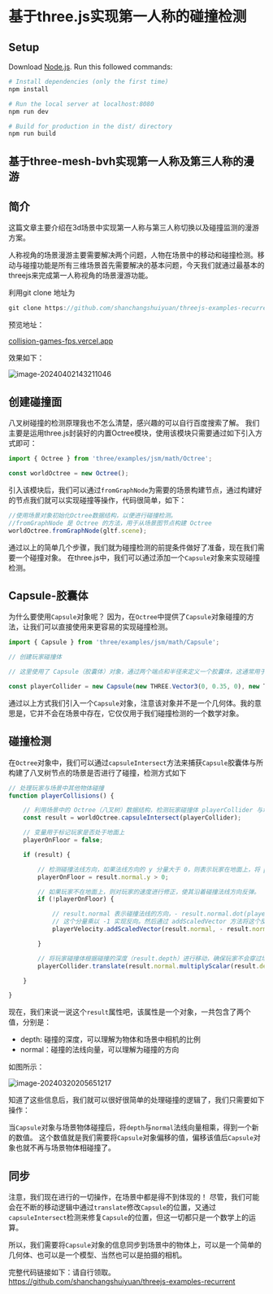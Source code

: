 # 基于three.js实现第一人称的碰撞检测

## Setup
Download [Node.js](https://nodejs.org/en/download/).
Run this followed commands:

``` bash
# Install dependencies (only the first time)
npm install

# Run the local server at localhost:8080
npm run dev

# Build for production in the dist/ directory
npm run build
```



## 基于three-mesh-bvh实现第一人称及第三人称的漫游

## 简介

这篇文章主要介绍在3d场景中实现第一人称与第三人称切换以及碰撞监测的漫游方案。

人称视角的场景漫游主要需要解决两个问题，人物在场景中的移动和碰撞检测。移动与碰撞功能是所有三维场景首先需要解决的基本问题，今天我们就通过最基本的threejs来完成第一人称视角的场景漫游功能。

利用git clone 地址为 

```js
git clone https://github.com/shanchangshuiyuan/threejs-examples-recurrent.git
```

预览地址：

[collision-games-fps.vercel.app](https://collision-games-fps.vercel.app/)

效果如下：

![image-20240402143211046](https://gitee.com/zhouguangyi/image-upload-blog-in-typora/raw/master/image-20240402143211046.png)

## 创建碰撞面

八叉树碰撞的检测原理我也不怎么清楚，感兴趣的可以自行百度搜索了解。
我们主要是运用three.js封装好的内置Octree模块，使用该模块只需要通过如下引入方式即可：

```js
import { Octree } from 'three/examples/jsm/math/Octree';

const worldOctree = new Octree();
```

引入该模块后，我们可以通过`fromGraphNode`为需要的场景构建节点，通过构建好的节点我们就可以实现碰撞等操作，代码很简单，如下：

```js
//使用场景对象初始化Octree数据结构，以便进行碰撞检测。
//fromGraphNode 是 Octree 的方法，用于从场景图节点构建 Octree
worldOctree.fromGraphNode(gltf.scene);
```

通过以上的简单几个步骤，我们就为碰撞检测的前提条件做好了准备，现在我们需要一个碰撞对象。 在three.js中，我们可以通过添加一个`Capsule`对象来实现碰撞检测。

## Capsule-胶囊体

为什么要使用`Capsule`对象呢？ 因为，在`Octree`中提供了`Capsule`对象碰撞的方法，让我们可以直接使用来更容易的实现碰撞检测。

```js
import { Capsule } from 'three/examples/jsm/math/Capsule';

// 创建玩家碰撞体

// 这里使用了 Capsule（胶囊体）对象，通过两个端点和半径来定义一个胶囊体，这通常用于描述游戏中的角色或物体的碰撞体积。

const playerCollider = new Capsule(new THREE.Vector3(0, 0.35, 0), new THREE.Vector3(0, 1, 0), 0.35);
```

通过以上方式我们引入一个`Capsule`对象，注意该对象并不是一个几何体。我的意思是，它并不会在场景中存在，它仅仅用于我们碰撞检测的一个数学对象。

## 碰撞检测

在`Octree`对象中，我们可以通过`capsuleIntersect`方法来捕获`Capsule`胶囊体与所构建了八叉树节点的场景是否进行了碰撞，检测方式如下

```js
// 处理玩家与场景中其他物体碰撞
function playerCollisions() {

    // 利用场景中的 Octree（八叉树）数据结构，检测玩家碰撞体 playerCollider 与场景中的物体是否发生碰撞，返回碰撞检测结果。
    const result = worldOctree.capsuleIntersect(playerCollider);

    // 变量用于标记玩家是否处于地面上
    playerOnFloor = false;

    if (result) {

        // 检测碰撞法线方向，如果法线方向的 y 分量大于 0，则表示玩家在地面上，将 playerOnFloor 设置为 true。
        playerOnFloor = result.normal.y > 0;

        // 如果玩家不在地面上，则对玩家的速度进行修正，使其沿着碰撞法线方向反弹。
        if (!playerOnFloor) {

            // result.normal 表示碰撞法线的方向，- result.normal.dot(playerVelocity) 表示玩家速度在法线方向上的分量，
            // 这个分量乘以 -1 实现反向。然后通过 addScaledVector 方法将这个反弹方向的速度分量添加到玩家的速度上。
            playerVelocity.addScaledVector(result.normal, - result.normal.dot(playerVelocity));

        }

        // 将玩家碰撞体根据碰撞的深度（result.depth）进行移动，确保玩家不会穿过场景中的物体。
        playerCollider.translate(result.normal.multiplyScalar(result.depth));

    }

}
```

现在，我们来说一说这个`result`属性吧，该属性是一个对象，一共包含了两个值，分别是：

- depth: 碰撞的深度，可以理解为物体和场景中相机的比例
- normal：碰撞的法线向量，可以理解为碰撞的方向

如图所示：

![image-20240320205651217](https://gitee.com/zhouguangyi/image-upload-blog-in-typora/raw/master/image-20240320205651217.png)

知道了这些信息后，我们就可以很好很简单的处理碰撞的逻辑了，我们只需要如下操作：

当`Capsule`对象与场景物体碰撞后，将`depth`与`normal`法线向量相乘，得到一个新的数值。
 这个数值就是我们需要将`Capsule`对象偏移的值，偏移该值后`Capsule`对象也就不再与场景物体相碰撞了。

## 同步

注意，我们现在进行的一切操作，在场景中都是得不到体现的！
 尽管，我们可能会在不断的移动逻辑中通过`translate`修改`Capsule`的位置，又通过`capsuleIntersect`检测来修复`Capsule`的位置，但这一切都只是一个数学上的运算。

所以，我们需要将`Capsule`对象的信息同步到场景中的物体上，可以是一个简单的几何体、也可以是一个模型、当然也可以是拍摄的相机。

完整代码链接如下：请自行领取。https://github.com/shanchangshuiyuan/threejs-examples-recurrent  
